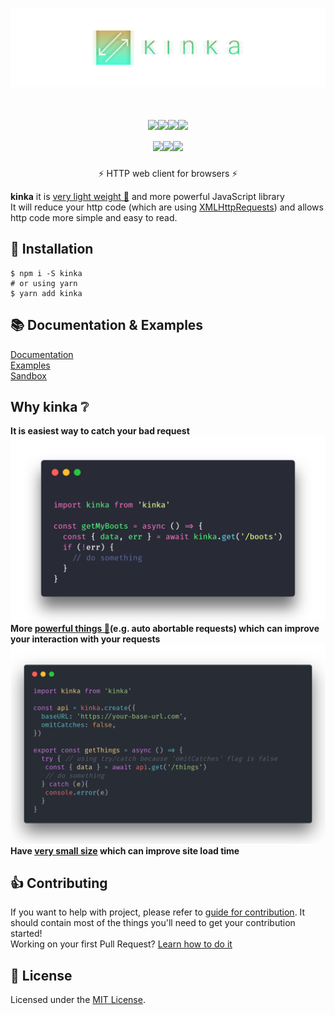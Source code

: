 <div align="center">

  [![kinka](./logo.png)](https://www.npmjs.com/package/kinka) 

  <h1>
    <a href="https://github.com/acacode/kinka/blob/master/LICENSE"><img src="https://img.shields.io/badge/license-MIT-red.svg?style=flat-square"></a><a href="https://www.npmjs.com/package/kinka"><img src="https://img.shields.io/npm/v/kinka.svg?style=flat-square"></a><a href="https://travis-ci.org/acacode/kinka"><img src="https://img.shields.io/travis/acacode/kinka.svg?style=flat-square"></a><a href="https://www.codefactor.io/repository/github/acacode/kinka/overview/master"><img src="https://www.codefactor.io/repository/github/acacode/kinka/badge/master?style=flat-square"></a><br><a href="http://npm-stat.com/charts.html?package=kinka"><img src="https://img.shields.io/npm/dm/kinka.svg?style=flat-square"></a><a href="https://bundlephobia.com/result?p=kinka"><img src="https://flat.badgen.net/bundlephobia/min/kinka"></a><a href="https://bundlephobia.com/result?p=kinka"><img src="https://flat.badgen.net/bundlephobia/minzip/kinka"></a>
  </h1>
  <p>
    ⚡️ HTTP web client for browsers ⚡️
  </p>
</div>

**kinka** it is [very light weight 💨](https://bundlephobia.com/result?p=kinka) and more powerful JavaScript library  
It will reduce your http code (which are using [XMLHttpRequests](https://developer.mozilla.org/en-US/docs/Web/API/XMLHttpRequest)) and allows http code more simple and easy to read.

## 🚀 Installation

    $ npm i -S kinka
    # or using yarn
    $ yarn add kinka

## 📚 Documentation & Examples

[Documentation](./docs/documentation.md)  
[Examples](./examples)  
[Sandbox](https://jsfiddle.net/js2me/0y3ng8xu/)  

## Why kinka ❔

**It is easiest way to catch your bad request**
![catching error](./docs/images/catchingErrors.png)  
**More [powerful things 💪](./docs/documentation.md)(e.g. auto abortable requests) which can improve your interaction with your requests**  
![query params example](./docs/images/omitCatchesSample.png)  
**Have [very small size](https://bundlephobia.com/result?p=kinka) which can improve site load time**  
<!-- <img src="https://github.com/acacode/kinka/raw/master/docs/images/omitCatchesSample.png"><br> -->
<!-- <img src="https://github.com/acacode/kinka/raw/master/docs/images/queryParams.png"><br> -->

## 👍 Contributing

If you want to help with project, please refer to [guide for contribution](./CONTRIBUTING.md). It should contain most of the things you'll need to get your contribution started!  
Working on your first Pull Request? [Learn how to do it](https://egghead.io/courses/how-to-contribute-to-an-open-source-project-on-github)

## 📝 License

Licensed under the [MIT License](./LICENSE).
